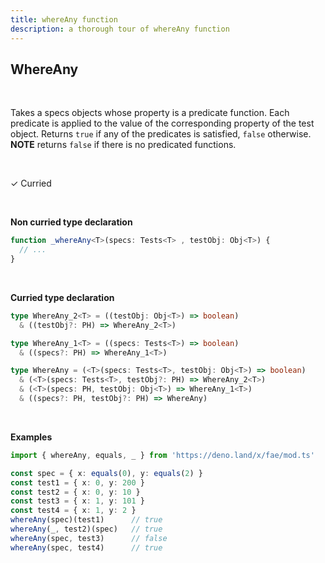 ```yaml
---
title: whereAny function
description: a thorough tour of whereAny function
---
```


## WhereAny
<br>

Takes a specs objects whose property is a predicate function. Each predicate is applied to the value of the corresponding property of the test object. Returns `true` if any of the predicates is satisfied, `false` otherwise.
**NOTE** returns `false` if there is no predicated functions.

<br>

&check; Curried

<br>
<!---
&#10539; Not curred
-->

**Non curried type declaration**
```typescript
function _whereAny<T>(specs: Tests<T> , testObj: Obj<T>) {
  // ...
}
```
<br>

**Curried type declaration**

```typescript
type WhereAny_2<T> = ((testObj: Obj<T>) => boolean)
  & ((testObj?: PH) => WhereAny_2<T>)

type WhereAny_1<T> = ((specs: Tests<T>) => boolean)
  & ((specs?: PH) => WhereAny_1<T>)

type WhereAny = (<T>(specs: Tests<T>, testObj: Obj<T>) => boolean)
  & (<T>(specs: Tests<T>, testObj?: PH) => WhereAny_2<T>)
  & (<T>(specs: PH, testObj: Obj<T>) => WhereAny_1<T>)
  & ((specs?: PH, testObj?: PH) => WhereAny)
```
<br>

**Examples**
```typescript
import { whereAny, equals, _ } from 'https://deno.land/x/fae/mod.ts'

const spec = { x: equals(0), y: equals(2) }
const test1 = { x: 0, y: 200 }
const test2 = { x: 0, y: 10 }
const test3 = { x: 1, y: 101 }
const test4 = { x: 1, y: 2 }
whereAny(spec)(test1)      // true
whereAny(_, test2)(spec)   // true
whereAny(spec, test3)      // false
whereAny(spec, test4)      // true
```

